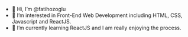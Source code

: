 - 👋 Hi, I’m @fatihozoglu
- 👀 I’m interested in Front-End Web Development including HTML, CSS, Javascript and ReactJS.
- 🌱 I’m currently learning ReactJS and I am really enjoying the process.

<!---
fatihozoglu/fatihozoglu is a ✨ special ✨ repository because its `README.md` (this file) appears on your GitHub profile.
You can click the Preview link to take a look at your changes.
--->
